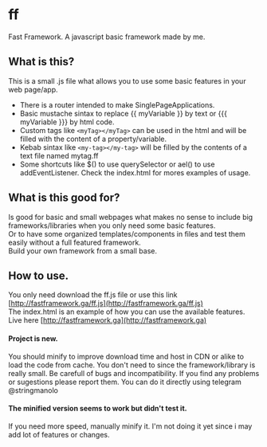 # ff
Fast Framework. A javascript basic framework made by me.

## What is this?
This is a small .js file what allows you to use some basic features in your web page/app.  
+  There is a router intended to make SinglePageApplications.  
+  Basic mustache sintax to replace {{ myVariable }} by text or {{{ myVariable }}} by html code.  
+  Custom tags like ```<myTag></myTag>``` can be used in the html and will be filled with the content of a property/variable.  
+  Kebab sintax like ```<my-tag></my-tag>``` will be filled by the contents of a text file named mytag.ff
+  Some shortcuts like $() to use querySelector or ael() to use addEventListener.
Check the index.html for mores examples of usage. 

## What is this good for?  
Is good for basic and small webpages what makes no sense to include big frameworks/libraries when you only need some basic features.  
Or to have some organized templates/components in files and test them easily without a full featured framework.  
Build your own framework from a small base.

## How to use.
You only need download the ff.js file or use this link [http://fastframework.ga/ff.js](http://fastframework.ga/ff.js)  
The index.html is an example of how you can use the available features.
Live here [http://fastframework.ga](http://fastframework.ga)

#### Project is new.
You should minify to improve download time and host in CDN or alike to load the code from cache. 
You don't need to since the framework/library is really small. Be carefull of bugs and incompatibility. If you find any problems or sugestions please report them. You can do it directly using telegram @stringmanolo

#### The minified version seems to work but didn't test it.
If you need more speed, manually minify it. I'm not doing it yet since i may add lot of features or changes.
